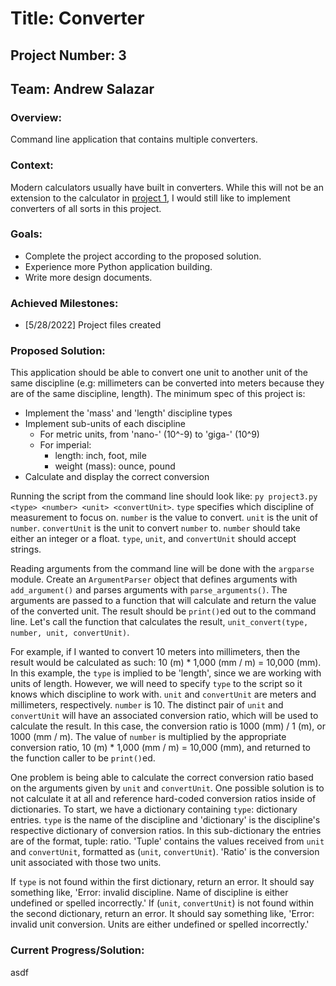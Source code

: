 # Title: Converter
## Project Number: 3
## Team: Andrew Salazar 
### Overview: 
Command line application that contains multiple converters. 
### Context:
Modern calculators usually have built in converters. While this will not
be an extension to the calculator in [project 1](../Proj1%20-%20CalculatorNoGUI/),
I would still like to implement converters of all sorts in this project. 
### Goals:
- Complete the project according to the proposed solution.
- Experience more Python application building.
- Write more design documents.
### Achieved Milestones:
- [5/28/2022] Project files created
### Proposed Solution:
This application should be able to convert one unit to another unit of the same discipline (e.g: millimeters can be converted into meters because they are of the same discipline, length). The minimum spec of this project is:
- Implement the 'mass' and 'length' discipline types
- Implement sub-units of each discipline
    - For metric units, from 'nano-' (10^-9) to 'giga-' (10^9)
    - For imperial:
        - length: inch, foot, mile
        - weight (mass): ounce, pound
- Calculate and display the correct conversion

Running the script from the command line should look like: `py project3.py <type> <number> <unit> <convertUnit>`. `type` specifies which discipline of measurement to focus on. `number` is the value to convert. `unit` is the unit of `number`. `convertUnit` is the unit to convert `number` to. `number` should take either an integer or a float. `type`, `unit`, and `convertUnit` should accept strings.

Reading arguments from the command line will be done with the `argparse` module. Create an `ArgumentParser` object that defines arguments with `add_argument()` and parses arguments with `parse_arguments()`. The arguments are passed to a function that will calculate and return the value of the converted unit. The result should be `print()`ed out to the command line. Let's call the function that calculates the result, `unit_convert(type, number, unit, convertUnit)`.

For example, if I wanted to convert 10 meters into millimeters, then the result would be calculated as such: 10 (m) * 1,000 (mm / m) = 10,000 (mm). In this example, the `type` is implied to be 'length', since we are working with units of length. However, we will need to specify `type` to the script so it knows which discipline to work with. `unit` and `convertUnit` are meters and millimeters, respectively. `number` is 10. The distinct pair of `unit` and `convertUnit` will have an associated conversion ratio, which will be used to calculate the result. In this case, the conversion ratio is 1000 (mm) / 1 (m), or 1000 (mm / m). The value of `number` is multiplied by the appropriate conversion ratio, 10 (m) * 1,000 (mm / m) = 10,000 (mm), and returned to the function caller to be `print()`ed.

One problem is being able to calculate the correct conversion ratio based on the arguments given by `unit` and `convertUnit`. One possible solution is to not calculate it at all and reference hard-coded conversion ratios inside of dictionaries. To start, we have a dictionary containing `type`: dictionary entries. `type` is the name of the discipline and 'dictionary' is the discipline's respective dictionary of conversion ratios. In this sub-dictionary the entries are of the format, tuple: ratio. 'Tuple' contains the values received from `unit` and `convertUnit`, formatted as (`unit`, `convertUnit`). 'Ratio' is the conversion unit associated with those two units. 

If `type` is not found within the first dictionary, return an error. It should say something like, 'Error: invalid discipline. Name of discipline is either undefined or spelled incorrectly.' If (`unit`, `convertUnit`) is not found within the second dictionary, return an error. It should say something like, 'Error: invalid unit conversion. Units are either undefined or spelled incorrectly.' 

### Current Progress/Solution:
asdf